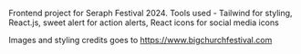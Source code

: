 Frontend project for Seraph Festival 2024.
Tools used - Tailwind for styling, React.js, sweet alert for action alerts, React icons for social media icons

Images and styling credits goes to https://www.bigchurchfestival.com
